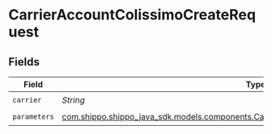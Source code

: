# CarrierAccountColissimoCreateRequest


## Fields

| Field                                                                                                                                                                    | Type                                                                                                                                                                     | Required                                                                                                                                                                 | Description                                                                                                                                                              | Example                                                                                                                                                                  |
| ------------------------------------------------------------------------------------------------------------------------------------------------------------------------ | ------------------------------------------------------------------------------------------------------------------------------------------------------------------------ | ------------------------------------------------------------------------------------------------------------------------------------------------------------------------ | ------------------------------------------------------------------------------------------------------------------------------------------------------------------------ | ------------------------------------------------------------------------------------------------------------------------------------------------------------------------ |
| `carrier`                                                                                                                                                                | *String*                                                                                                                                                                 | :heavy_check_mark:                                                                                                                                                       | N/A                                                                                                                                                                      | colissimo                                                                                                                                                                |
| `parameters`                                                                                                                                                             | [com.shippo.shippo_java_sdk.models.components.CarrierAccountColissimoCreateRequestParameters](../../models/components/CarrierAccountColissimoCreateRequestParameters.md) | :heavy_check_mark:                                                                                                                                                       | N/A                                                                                                                                                                      |                                                                                                                                                                          |